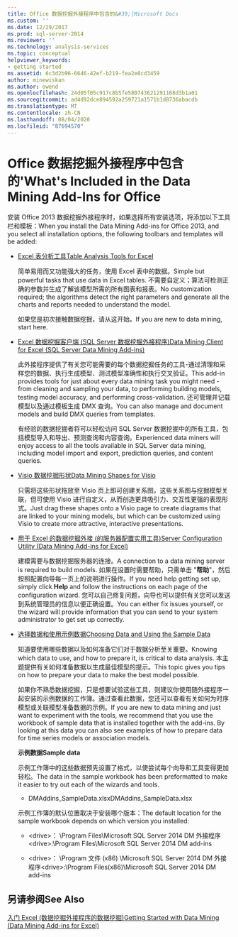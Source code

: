 ```yaml
---
title: Office 数据挖掘外接程序中包含的&#39;|Microsoft Docs
ms.custom: ''
ms.date: 12/29/2017
ms.prod: sql-server-2014
ms.reviewer: ''
ms.technology: analysis-services
ms.topic: conceptual
helpviewer_keywords:
- getting started
ms.assetid: 6c3d2b96-6646-42ef-b219-fea2e0cd3459
author: minewiskan
ms.author: owend
ms.openlocfilehash: 24d05f05c917c8b5fe580743621291168d3b1a01
ms.sourcegitcommit: ad4d92dce894592a259721a1571b1d8736abacdb
ms.translationtype: MT
ms.contentlocale: zh-CN
ms.lasthandoff: 08/04/2020
ms.locfileid: "87694570"
---
```

# <a name="what39s-included-in-the-data-mining-add-ins-for-office"></a><span data-ttu-id="ae52d-102">Office 数据挖掘外接程序中包含的&#39;</span><span class="sxs-lookup"><span data-stu-id="ae52d-102">What&#39;s Included in the Data Mining Add-Ins for Office</span></span>
  <span data-ttu-id="ae52d-103">安装 Office 2013 数据挖掘外接程序时，如果选择所有安装选项，将添加以下工具栏和模板：</span><span class="sxs-lookup"><span data-stu-id="ae52d-103">When you install the Data Mining Add-ins for Office 2013, and you select all installation options, the following toolbars and templates will be added:</span></span>  
  
-   [<span data-ttu-id="ae52d-104">Excel 表分析工具</span><span class="sxs-lookup"><span data-stu-id="ae52d-104">Table Analysis Tools for Excel</span></span>](table-analysis-tools-for-excel.md)  
  
     <span data-ttu-id="ae52d-105">简单易用而又功能强大的任务，使用 Excel 表中的数据。</span><span class="sxs-lookup"><span data-stu-id="ae52d-105">Simple but powerful tasks that use data in Excel tables.</span></span> <span data-ttu-id="ae52d-106">不需要自定义；算法可检测正确的参数并生成了解该模型所需的所有图表和报表。</span><span class="sxs-lookup"><span data-stu-id="ae52d-106">No customization required; the algorithms detect the right parameters and generate all the charts and reports needed to understand the model.</span></span>  
  
     <span data-ttu-id="ae52d-107">如果您是初次接触数据挖掘，请从这开始。</span><span class="sxs-lookup"><span data-stu-id="ae52d-107">If you are new to data mining, start here.</span></span>  
  
-   [<span data-ttu-id="ae52d-108">Excel 数据挖掘客户端 &#40;SQL Server 数据挖掘外接程序&#41;</span><span class="sxs-lookup"><span data-stu-id="ae52d-108">Data Mining Client for Excel &#40;SQL Server Data Mining Add-ins&#41;</span></span>](data-mining-client-for-excel-sql-server-data-mining-add-ins.md)  
  
     <span data-ttu-id="ae52d-109">此外接程序提供了有关您可能需要的每个数据挖掘任务的工具-通过清理和采样您的数据、执行生成模型、测试模型准确性和执行交叉验证。</span><span class="sxs-lookup"><span data-stu-id="ae52d-109">This add-in provides tools for just about every data mining task you might need - from cleaning and sampling your data, to performing building models, testing model accuracy, and performing cross-validation.</span></span> <span data-ttu-id="ae52d-110">还可管理并记载模型以及通过模板生成 DMX 查询。</span><span class="sxs-lookup"><span data-stu-id="ae52d-110">You can also manage and document models and build DMX queries from templates.</span></span>  
  
     <span data-ttu-id="ae52d-111">有经验的数据挖掘者将可以轻松访问 SQL Server 数据挖掘中的所有工具，包括模型导入和导出、预测查询和内容查询。</span><span class="sxs-lookup"><span data-stu-id="ae52d-111">Experienced data miners will enjoy access to all the tools available in SQL Server data mining, including model import and export, prediction queries, and content queries.</span></span>  
  
-   [<span data-ttu-id="ae52d-112">Visio 数据挖掘形状</span><span class="sxs-lookup"><span data-stu-id="ae52d-112">Data Mining Shapes for Visio</span></span>](data-mining-shapes-for-visio.md)  
  
     <span data-ttu-id="ae52d-113">只需将这些形状拖放至 Visio 页上即可创建关系图，这些关系图与挖掘模型关联，但可使用 Visio 进行自定义，从而创造更具吸引力、交互性更强的表现形式。</span><span class="sxs-lookup"><span data-stu-id="ae52d-113">Just drag these shapes onto a Visio page to create diagrams that are linked to your mining models, but which can be customized using Visio to create more attractive, interactive presentations.</span></span>  
  
-   [<span data-ttu-id="ae52d-114">用于 Excel 的数据挖掘外接 &#40;的服务器配置实用工具&#41;</span><span class="sxs-lookup"><span data-stu-id="ae52d-114">Server Configuration Utility &#40;Data Mining Add-ins for Excel&#41;</span></span>](server-configuration-utility-data-mining-add-ins-for-excel.md)  
  
     <span data-ttu-id="ae52d-115">建模需要与数据挖掘服务器的连接。</span><span class="sxs-lookup"><span data-stu-id="ae52d-115">A connection to a data mining server is required to build models.</span></span> <span data-ttu-id="ae52d-116">如果在设置时需要帮助，只需单击 "**帮助**"，然后按照配置向导每一页上的说明进行操作。</span><span class="sxs-lookup"><span data-stu-id="ae52d-116">If you need help getting set up, simply click **Help** and follow the instructions on each page of the configuration wizard.</span></span> <span data-ttu-id="ae52d-117">您可以自己修复问题，向导也可以提供有关您可以发送到系统管理员的信息以便正确设置。</span><span class="sxs-lookup"><span data-stu-id="ae52d-117">You can either fix issues yourself, or the wizard will provide information that you can send to your system administrator to get set up correctly.</span></span>  
  
-   [<span data-ttu-id="ae52d-118">选择数据和使用示例数据</span><span class="sxs-lookup"><span data-stu-id="ae52d-118">Choosing Data and Using the Sample Data</span></span>](choosing-data-for-data-mining.md)  
  
     <span data-ttu-id="ae52d-119">知道要使用哪些数据以及如何准备它们对于数据分析至关重要。</span><span class="sxs-lookup"><span data-stu-id="ae52d-119">Knowing which data to use, and how to prepare it, is critical to data analysis.</span></span> <span data-ttu-id="ae52d-120">本主题提供有关如何准备数据以生成最佳模型的提示。</span><span class="sxs-lookup"><span data-stu-id="ae52d-120">This topic gives you tips on how to prepare your data to make the best model possible.</span></span>  
  
     <span data-ttu-id="ae52d-121">如果你不熟悉数据挖掘，只是想要试验这些工具，则建议你使用随外接程序一起安装的示例数据的工作簿。通过查看此数据，您还可以查看有关如何为时序模型或关联模型准备数据的示例。</span><span class="sxs-lookup"><span data-stu-id="ae52d-121">If you are new to data mining and just want to experiment with the tools, we recommend that you use the workbook of sample data that is installed together with the add-ins. By looking at this data you can also see examples of how to prepare data for time series models or association models.</span></span>  
  
     <span data-ttu-id="ae52d-122">**示例数据**</span><span class="sxs-lookup"><span data-stu-id="ae52d-122">**Sample data**</span></span>  
  
     <span data-ttu-id="ae52d-123">示例工作簿中的这些数据预先设置了格式，以使尝试每个向导和工具变得更加轻松。</span><span class="sxs-lookup"><span data-stu-id="ae52d-123">The data in the sample workbook has been preformatted to make it easier to try out each of the wizards and tools.</span></span>  
  
    -   <span data-ttu-id="ae52d-124">DMAddins_SampleData.xlsx</span><span class="sxs-lookup"><span data-stu-id="ae52d-124">DMAddins_SampleData.xlsx</span></span>  
  
     <span data-ttu-id="ae52d-125">示例工作簿的默认位置取决于安装哪个版本：</span><span class="sxs-lookup"><span data-stu-id="ae52d-125">The default location for the sample workbook depends on which version you installed:</span></span>  
  
    -   <span data-ttu-id="ae52d-126">\<drive>： \Program Files\Microsoft SQL Server 2014 DM 外接程序</span><span class="sxs-lookup"><span data-stu-id="ae52d-126">\<drive>:\Program Files\Microsoft SQL Server 2014 DM add-ins</span></span>  
  
    -   <span data-ttu-id="ae52d-127">\<drive>： \Program 文件 (x86) \Microsoft SQL Server 2014 DM 外接程序</span><span class="sxs-lookup"><span data-stu-id="ae52d-127">\<drive>:\Program Files(x86)\Microsoft SQL Server 2014 DM add-ins</span></span>  
  
## <a name="see-also"></a><span data-ttu-id="ae52d-128">另请参阅</span><span class="sxs-lookup"><span data-stu-id="ae52d-128">See Also</span></span>  
 [<span data-ttu-id="ae52d-129">入门 Excel &#40;数据挖掘外接程序的数据挖掘&#41;</span><span class="sxs-lookup"><span data-stu-id="ae52d-129">Getting Started with Data Mining &#40;Data Mining Add-ins for Excel&#41;</span></span>](getting-started-with-data-mining-data-mining-add-ins-for-excel.md)  
  
  
